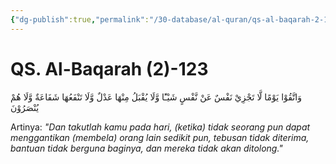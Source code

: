 ```yaml
---
{"dg-publish":true,"permalink":"/30-database/al-quran/qs-al-baqarah-2-123/"}
---
```



# QS. Al-Baqarah (2)-123
وَاتَّقُوْا يَوْمًا لَّا تَجْزِيْ نَفْسٌ عَنْ نَّفْسٍ شَيْـًٔا وَّلَا يُقْبَلُ مِنْهَا عَدْلٌ وَّلَا تَنْفَعُهَا شَفَاعَةٌ وَّلَا هُمْ يُنْصَرُوْنَ 

Artinya: *"Dan takutlah kamu pada hari, (ketika) tidak seorang pun dapat menggantikan (membela) orang lain sedikit pun, tebusan tidak diterima, bantuan tidak berguna baginya, dan mereka tidak akan ditolong."*
